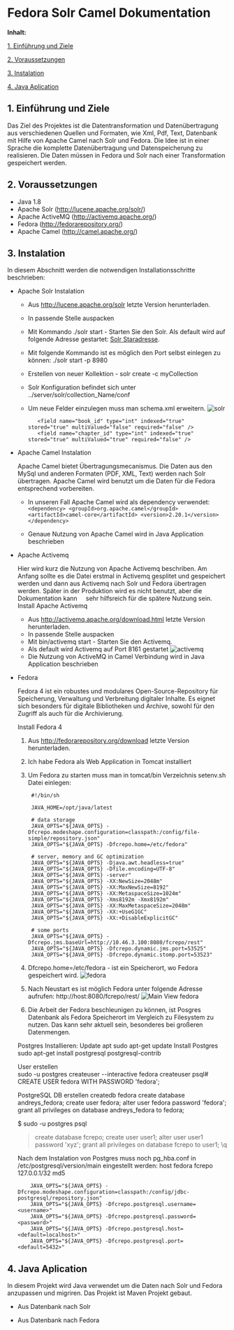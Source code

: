 Fedora Solr Camel Dokumentation
====

**Inhalt:**

[1. Einführung und Ziele](#1)

[2. Voraussetzungen](#2)

[3. Instalation](#3)

[4. Java Aplication](#4)

<a name="1"></a>
## 1. Einführung und Ziele ##

Das Ziel des Projektes ist die Datentransformation und Datenübertragung aus verschiedenen Quellen und Formaten, wie Xml, Pdf, Text, Datenbank mit Hilfe von Apache Camel nach Solr und Fedora. Die Idee ist in einer Sprache die komplette Datenübertragung und Datenspeicherung zu realisieren. Die Daten müssen in Fedora und Solr nach einer Transformation gespeichert werden.
<a name="2"></a>
## 2. Voraussetzungen ##
  * Java 1.8
  * Apache Solr (http://lucene.apache.org/solr/)
  * Apache ActiveMQ (http://activemq.apache.org/)
  * Fedora (http://fedorarepository.org/)
  * Apache Camel (http://camel.apache.org/)
  
<a name="3"></a>
## 3. Instalation ##
In diesem Abschnitt werden die notwendigen Installationsschritte beschrieben: 
* Apache Solr Instalation
    * Aus http://lucene.apache.org/solr letzte Version herunterladen. 
    * In passende Stelle auspacken
    * Mit Kommando ./solr start - Starten Sie den Solr. Als default wird auf folgende Adresse gestartet: [Solr Staradresse](host:8983/solr).
    * Mit folgende Kommando ist es möglich den Port selbst einlegen zu können: ./solr start -p 8980
    * Erstellen von neuer Kollektion - solr create -c myCollection
    * Solr Konfiguration befindet sich unter ../server/solr/collection_Name/conf
    * Um neue Felder einzulegen muss man schema.xml erweitern.
    ![solr](src/main/resources/documentation/solr.PNG)  
        
             <field name="book_id" type="int" indexed="true" stored="true" multiValued="false" required="false" />
             <field name="chapter_id" type="int" indexed="true" stored="true" multiValued="true" required="false" />
 
  
* Apache Camel Instalation
    
    Apache Camel bietet Übertragungsmecanismus. Die Daten aus den MySql und anderen Formaten (PDF, XML, Text) werden nach 
    Solr übertragen. Apache Camel wird benutzt um die Daten für die Fedora entsprechend vorbereiten.  
     
   * In unseren Fall Apache Camel wird als dependency verwendet: 
        ``<dependency>
             <groupId>org.apache.camel</groupId>
             <artifactId>camel-core</artifactId>
             <version>2.20.1</version>
         </dependency>``
           
   * Genaue Nutzung von Apache Camel wird in Java Application beschrieben   
   
   
* Apache Activemq

    Hier wird kurz die Nutzung von Apache Activemq beschriben. Am Anfang sollte es die Datei erstmal in Activemq gesplitet und gespeichert werden und dann aus Activemq nach Solr und Fedora übertragen werden. Später in der Produktion wird es nicht benutzt, aber die Dokumentation kann
       sehr hilfsreich für die spätere Nutzung sein.
      Install Apache Activemq
   * Aus http://activemq.apache.org/download.html letzte Version herunterladen. 
   * In passende Stelle auspacken
   * Mit bin/activemq start - Starten Sie den Activemq.
   * Als default wird Activemq auf Port 8161 gestartet 
   ![activemq](src/main/resources/documentation/activemq.PNG)  
   * Die Nutzung von ActiveMQ in Camel Verbindung wird in Java Application beschrieben 
   
     
* Fedora
  
   Fedora 4 ist ein robustes und modulares Open-Source-Repository für Speicherung, Verwaltung und Verbreitung
   digitaler Inhalte. Es eignet sich besonders für digitale Bibliotheken und Archive, sowohl für den Zugriff als auch für die Archivierung.  
   
   
  
   
   Install Fedora 4
   
   1. Aus http://fedorarepository.org/download letzte Version herunterladen.  
   2. Ich habe Fedora als Web Application in Tomcat installiert 
   3. Um Fedora zu starten muss man in tomcat/bin Verzeichnis setenv.sh Datei einlegen:
   
           #!/bin/sh
           
           JAVA_HOME=/opt/java/latest
           
           # data storage
           JAVA_OPTS="${JAVA_OPTS} -Dfcrepo.modeshape.configuration=classpath:/config/file-simple/repository.json"
           JAVA_OPTS="${JAVA_OPTS} -Dfcrepo.home=/etc/fedora"
           
           # server, memory and GC optimization
           JAVA_OPTS="${JAVA_OPTS} -Djava.awt.headless=true"
           JAVA_OPTS="${JAVA_OPTS} -Dfile.encoding=UTF-8"
           JAVA_OPTS="${JAVA_OPTS} -server"
           JAVA_OPTS="${JAVA_OPTS} -XX:NewSize=2048m"
           JAVA_OPTS="${JAVA_OPTS} -XX:MaxNewSize=8192"
           JAVA_OPTS="${JAVA_OPTS} -XX:MetaspaceSize=1024m"
           JAVA_OPTS="${JAVA_OPTS} -Xms8192m -Xmx8192m"
           JAVA_OPTS="${JAVA_OPTS} -XX:MaxMetaspaceSize=2048m"
           JAVA_OPTS="${JAVA_OPTS} -XX:+UseG1GC"
           JAVA_OPTS="${JAVA_OPTS} -XX:+DisableExplicitGC"
           
           # some ports
           JAVA_OPTS="${JAVA_OPTS} -Dfcrepo.jms.baseUrl=http://10.46.3.100:8080/fcrepo/rest"
           JAVA_OPTS="${JAVA_OPTS} -Dfcrepo.dynamic.jms.port=53525"
           JAVA_OPTS="${JAVA_OPTS} -Dfcrepo.dynamic.stomp.port=53523" 

  4. Dfcrepo.home=/etc/fedora - ist ein Speicherort, wo Fedora gespeichert wird.
  ![fedora](src/main/resources/documentation/fedora.PNG)  
  5. Nach Neustart es ist möglich Fedora unter folgende Adresse aufrufen: http://host:8080/fcrepo/rest/
  ![Main View fedora](src/main/resources/documentation/fedora2.PNG)              
  6. Die Arbeit der Fedora beschleunigen zu können, ist Posgres Datenbank als Fedora Speicherort 
  im Vergleich zu Filesystem zu nutzen. Das kann sehr aktuell sein, besonderes bei großeren Datenmengen.
  
  Postgres Installieren:
  Update apt
  sudo apt-get update
  Install Postgres  
  sudo apt-get install postgresql postgresql-contrib
  
  User erstellen  
  sudo -u postgres createuser --interactive
  fedora createuser
  psql# CREATE USER fedora WITH PASSWORD 'fedora';
  
  PostgreSQL DB erstellen 
  createdb fedora
  create database andreys_fedora;
  create user fedora;
  alter user fedora password 'fedora';
  grant all privileges on database andreys_fedora to fedora;
  
  $ sudo -u postgres psql
  > create database fcrepo;
  > create user user1;
  > alter user user1 password 'xyz';
  > grant all privileges on database fcrepo to user1;
  > \q

  Nach dem Instalation von Postgres muss noch pg_hba.conf in /etc/postgresql/version/main eingestellt werden:
  host    fedora     fcrepo        127.0.0.1/32            md5
  
          JAVA_OPTS="${JAVA_OPTS} -Dfcrepo.modeshape.configuration=classpath:/config/jdbc-postgresql/repository.json"
          JAVA_OPTS="${JAVA_OPTS} -Dfcrepo.postgresql.username=<username>"
          JAVA_OPTS="${JAVA_OPTS} -Dfcrepo.postgresql.password=<password>"
          JAVA_OPTS="${JAVA_OPTS} -Dfcrepo.postgresql.host=<default=localhost>"
          JAVA_OPTS="${JAVA_OPTS} -Dfcrepo.postgresql.port=<default=5432>"
  
<a name="4"></a>
## 4. Java Aplication ##
In diesem Projekt wird Java verwendet um die Daten nach Solr und Fedora anzupassen und migriren. Das Projekt ist
Maven Projekt gebaut. 
- Aus Datenbank nach Solr

- Aus Datenbank nach Fedora